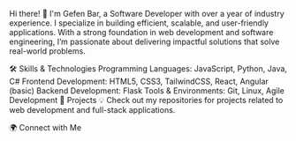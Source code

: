 Hi there! 👋
I'm Gefen Bar, a Software Developer with over a year of industry experience. I specialize in building efficient, scalable, and user-friendly applications. With a strong foundation in web development and software engineering, I’m passionate about delivering impactful solutions that solve real-world problems.

🛠️ Skills & Technologies
Programming Languages: JavaScript, Python, Java, C#
Frontend Development: HTML5, CSS3, TailwindCSS, React, Angular (basic)
Backend Development: Flask
Tools & Environments: Git, Linux, Agile Development
📂 Projects
💡 Check out my repositories for projects related to web development and full-stack applications.

🌍 Connect with Me
